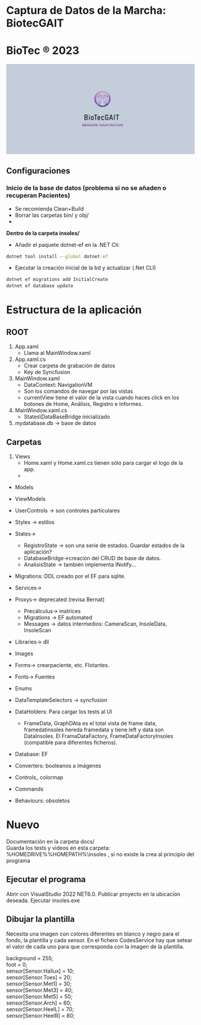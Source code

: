 ﻿# Captura de Datos de la Marcha: BiotecGAIT
# BioTec :registered: 2023

![Bio](/insoles/Images/biotecgait.png)
  

## Configuraciones

### Inicio de la base de datos (problema si no se añaden o recuperan Pacientes)
- Se recomienda Clean+Build
- Borrar las carpetas bin/ y obj/
- 
**Dentro de la carpeta insoles/**

- Añadir el paquete dotnet-ef en la .NET Cli:

```cmd
dotnet tool install --global dotnet-ef
```
- Ejecutar la creación inicial de la bd y actualizar (.Net CLI)
```cmd
dotnet ef migrations add InitialCreate
dotnet ef database update
```

# Estructura de la aplicación

## ROOT
1. App.xaml
    - Llama al MainWindow.xaml
2. App.xaml.cs 
    - Crear carpeta de grabación de datos
    - Key de Syncfusion
3. MainWindow.xaml
    - DataContext: NavigationVM
    - Son los comandos de navegar por las vistas
    - currentView tiene el valor de la vista cuando haces click en los 
    botones de Home, Análisis, Registro e Informes.
4. MainWindow.xaml.cs
    - States\DataBaseBridge inicializado
5. mydatabase.db -> base de datos
                
## Carpetas

1. Views
    - Home.xaml y Home.xaml.cs tienen sólo para cargar el logo de la app.
    - 
- Models
- ViewModels

- UserControls -> son controles particulares
- Styles -> estilos 
- States-> 
    * RegistroState -> son una serie de estados. Guardar estados de la aplicación?
    * DatabaseBridge->creación del CRUD de base de datos.
    * AnalisisState -> también implementa INotify... 
- Migrations: DDL creado por el EF para sqlite.
- Services->
- Proxys-> deprecated (revisa Bernat)
    * Precálculus-> matrices
    * Migrations -> EF automated
    * Messages -> datos intermedios:
	       CameraScan, InsoleData, InsoleScan
- Libraries-> dll
- Images
- Forms-> crearpaciente, etc. Flotantes.
- Fonts-> Fuentes
- Enums
- DataTemplateSelectors -> syncfusion
- DataHolders: Para cargar los tests al UI
    * FrameData, GraphDAta es el total vista de frame data, framedatinsoles hereda framedata y tiene left y data son DataInsoles. El FramaDataFactory, FrameDataFactoryInsoles (compatible para diferentes ficheros). 
- Database: EF
- Converters: booleanos a imágenes
- Controls_ colormap
- Commands
- Behaviours: obsoletos

# Nuevo
Documentación en la carpeta docs/  
Guarda los tests y videos en esta carpeta: %HOMEDRIVE%%HOMEPATH%\insoles , si no existe la crea al principio del programa
## Ejecutar el programa
Abrir con VisualStudio 2022 NET6.0. Publicar proyecto en la ubicacion deseada. Ejecutar insoles.exe
## Dibujar la plantilla
Necesita una imagen con colores diferentes en blanco y negro para el fondo, la plantilla y cada sensor. En el fichero CodesService hay que setear el valor de cada uno para que corresponda con la imagen de la plantilla.  
 
background = 255;  
foot = 0;  
sensor[Sensor.Hallux] = 10;  
sensor[Sensor.Toes] = 20;  
sensor[Sensor.Met1] = 30;  
sensor[Sensor.Met3] = 40;  
sensor[Sensor.Met5] = 50;  
sensor[Sensor.Arch] = 60;  
sensor[Sensor.HeelL] = 70;  
sensor[Sensor.HeelR] = 80;  

